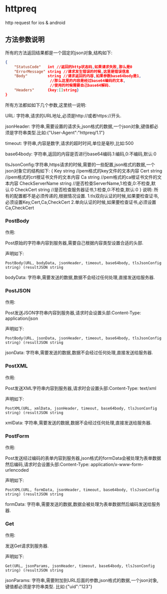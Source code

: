 # httpreq

http request for ios &amp; android

## 方法参数说明

所有的方法返回结果都是一个固定的json对象,结构如下:

```json
{
    "StatusCode"   int //返回的http状态码,如果请求失败,那么是0
    "ErrorMessage" string //请求发生错误的时候,这里是错误信息
    "Body"         string //请求返回的内容,如果参数base64body是1,
                    //那么这里的内容是经过base64编码的文本,
                    //使用的时候需要自己base64解码.
    "Headers"      {key:[]string}
}
```

所有方法都如如下几个参数,这里统一说明:

URL: 字符串,请求的URL地址,必须是http://或者https://开头.

jsonHeader: 字符串,需要设置的请求头,json格式的数据,一个json对象,键值都必须是字符串类型.比如:{"User-Agent":"httpreq/1.1"}

timeout: 字符串,内容是数字,请求的超时时间,单位是毫秒,比如:500

base64body: 字符串,返回的内容是否进行base64编码.1:编码,0:不编码,默认:0

tlsJsonConfig:字符串,https请求的时候,需要的一些配置,json格式的数据,一个json对象它的结构如下:
    {
        Key             string //pem格式的key文件的文本内容
        Cert            string  //pem格式的crt根证书文件的文本内容
        Ca              string //pem格式的ca根证书文件的文本内容
        CheckServerName string    //是否检查ServerName,1:检查,0:不检查,默认:0
        CheckCert       string //是否检查服务器证书,1:检查,0:不检查,默认:0
    }
    说明:
    所有的配置都不是必须传递的,根据情况设置.
    1.tls双向认证的时候,如果要检查证书,必须设置Key,Cert,Ca,CheckCert
    2.单向认证的时候,如果要检查证书,必须设置Ca,CheckCert

### PostBody

作用:

Post原始的字符串内容到服务器,需要自己根据内容类型设置合适的头部.

声明如下:

`PostBody(URL, bodyData, jsonHeader, timeout, base64body, tlsJsonConfig string) (resultJSON string`

bodyData: 字符串,需要发送的数据,数据不会经过任何处理,直接发送给服务器.

### PostJSON

作用:

Post发送JSON字符串内容到服务器,请求时会设置头部:Content-Type: application/json

声明如下:

`PostBody(URL, jsonData, jsonHeader, timeout, base64body, tlsJsonConfig string) (resultJSON string`

jsonData: 字符串,需要发送的数据,数据不会经过任何处理,直接发送给服务器.

### PostXML

作用:

Post发送XML字符串内容到服务器,请求时会设置头部:Content-Type: text/xml

声明如下:

`PostXML(URL, xmlData, jsonHeader, timeout, base64body, tlsJsonConfig string) (resultJSON string`

xmlData: 字符串,需要发送的数据,数据不会经过任何处理,直接发送给服务器.

### PostForm

作用:

Post发送经过编码的表单内容到服务器,json格式的formData会被处理为表单数据然后编码,请求时会设置头部:Content-Type: application/x-www-form-urlencoded

声明如下:

`PostXML(URL, formData, jsonHeader, timeout, base64body, tlsJsonConfig string) (resultJSON string`

formData: 字符串,需要发送的数据,数据会被处理为表单数据然后编码发送给服务器.

### Get

作用:

发送Get请求到服务器.

声明如下:

`Get(URL, jsonParams, jsonHeader, timeout, base64body, tlsJsonConfig string) (resultJSON string`

jsonParams: 字符串,需要附加到URL后面的参数,json格式的数据,一个json对象,键值都必须是字符串类型.
    比如:{"uid":"123"}
